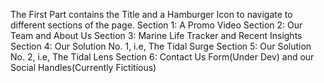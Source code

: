 The First Part contains the Title and a Hamburger Icon to navigate to different sections of the page.
Section 1: A Promo Video
Section 2: Our Team and About Us
Section 3: Marine Life Tracker and Recent Insights
Section 4: Our Solution No. 1, i.e, The Tidal Surge
Section 5: Our Solution No. 2, i.e, The Tidal Lens
Section 6: Contact Us Form(Under Dev) and our Social Handles(Currently Fictitious)
